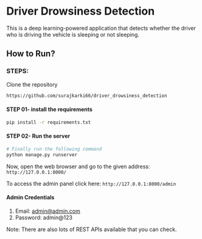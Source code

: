 # Driver Drowsiness Detection

This is a deep learning-powered application that detects whether the driver who is driving the vehicle is sleeping or not sleeping.

## How to Run?

### STEPS:

Clone the repository

```bash
https://github.com/surajkarki66/driver_drowsiness_detection
```

#### STEP 01- install the requirements

```bash
pip install -r requirements.txt
```

#### STEP 02- Run the server

```bash
# Finally run the following command
python manage.py runserver
```

Now, open the web browser and go to the given address: `http://127.0.0.1:8000/`

To access the admin panel click here: `http://127.0.0.1:8000/admin`

#### Admin Credentials

1. Email: admin@admin.com
2. Password: admin@123

Note: There are also lots of REST APIs available that you can check.
